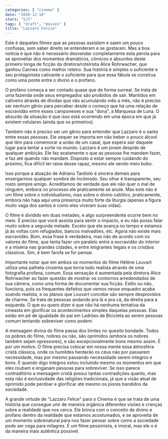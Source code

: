 ```yaml
---
categories: [ "cinema" ]
date: "2018-12-18"
stars: "5/5"
tags: [ "draft", "movies" ]
title: "Lazzaro Felice"
---
```

Este é daqueles filmes que as pessoas assistem e saem um pouco confusas,
sem saber direito se entenderam e se gostaram. Mas a boa notícia é
que não é necessário desvendar completamente esta pérola para se
aproveitar dos momentos dramáticos, cômicos e absurdos deste primeiro
longa de ficção da diretora/roteirista Alice Rohrwacher, que ganhou
Cannes como melhor roteiro. Sua história é simples o suficiente e seu
protagonista cativante o suficiente para que essa fábula se construa
como uma ponte entre o divino e o profano.

O profano começa a ser contado quase que de forma surreal. Se trata
de uma fazenda onde seus empregados são proibidos de sair. Mantidos
em cativeiro através de dívidas que vão acumulando mês a mês,
não é preciso ser nenhum gênio para perceber desde o começo que
há uma relação de escravidão entre esses camponeses e sua "dona",
a Marquesa de Luna. O absurdo da situação é que isso está ocorrendo
em uma época em que já existem celulares (ainda que os primeiros).

Também não é preciso ser um gênio para entender que Lazzaro é o
santo entre essas pessoas. Ele sequer se importa em não beber o pouco
álcool que têm para comemorar a união de um casal, que espera sair
daquele lugar para tentar a sorte no mundo. Lazzaro é um jovem despido
de qualquer ambição. Ele faz exatamente o que as pessoas lhe mandam
fazer, e faz até quando não mandam. Disposto a estar sempre cuidando do
próximo, fica difícil ter raiva desse rapaz, mesmo ele sendo meio bobo.

Isso porque a atuação de Adriano Tardiolo é sincera demais para
enxergarmos qualquer sombra de incômodo. Seu olhar é transparente,
seu rosto sempre amigo. Acreditamos de verdade que ele não quer o mal
de ninguém, embora no processo ele praticamente se anule. Mas este
não é um filme sobre o individualismo, mas sobre o divino católico,
praticamente, embora não haja aqui uma presença muito forte da liturgia
(apenas a figura muito vaga dos santos e como eles viveram suas vidas).

O filme é dividido em duas metades, e algo surpreendente ocorre bem no
meio. É preciso que você assista para sentir o impacto, e eu não posso
falar muito sobre a segunda metade. Exceto que ela avança no tempo e
estamos já às voltas com refugiados, bancos malvadões, etc. Agora não
existe mais escravidão. Bom, essa frase é verdadeira, mas não de acordo
com os valores do filme, que tenta fazer um paralelo entre a escravidão
do interior e a miséria nas grandes cidades, e entre imigrantes ilegais
e os cristãos clássicos. Sim, é bem farofa se for pensar.

Importante notar que em ambos os momentos do filme Hélène Louvart
utiliza uma palheta cinzenta que torna tudo realista através de uma
fotografia profana, comum. Essa sensação é aumentada pela diretora
Alice Rohrwacher ao fazer questão de mostrar os contornos arredondados
de sua câmera, como uma forma de documentar sua ficção. Estilo ou
não, funciona, pois os frequentes defeitos que vemos nesse enquadro
acaba soando realista, e os planos que Louvart concebe são sempre
desprovidos de charme. Se trata de pessoas andando pra lá e pra cá,
da direita para a esquerda. O que eu quero dizer é que não há nenhuma
tentativa da cineasta em glorificar os acontecimentos simples daquelas
pessoas. Elas estão em pé de igualdade do pai em Ladrões de Bicicleta
ao serem pessoas comum tentando sobreviver como podem.

A mensagem divina do filme passa dos limites no quesito bondade. Todos
os pobres do filme, nobres ou não, são oprimidos (embora os nobres
também sejam opressores), e são excepcionalmente bons mesmo assim. É
por um motivo. O filme precisa colocar em nossa mente essa atmosfera
cristã clássica, onde os humildes herdarão os céus não por passarem
necessidade, mas por mesmo passando necessidade serem íntegros e bons. E
quando digo íntegros estou incluindo mesmo os momentos em que eles
roubam e enganam pessoas para sobreviver. Se isso parece contraditório
a mensagem cristã possui tantas contradições quanto, mas esta não
é exclusivdade das religiões tradicionais, já que a visão atual
de oprimido pode perdoar e glorificar até mesmo os piores bandidos da
sociedade.

A grande virtude de "Lazzaro Felice" para o Cinema é que se trata de
uma história que consegue unir de maneira orgânica diferentes visões
e crenças sobre a realidade que nos cerca. Ele brinca com o conceito
de divino e profano dentro da realidade que estamos acostumados, e se
aproveita de um momento sobrenatural para nos fazer pensar sobre como a
sociedade pode ser cega para milagres. É um filme pessimista, e imoral,
mas ele o é da maneira mais autêntica possível.
